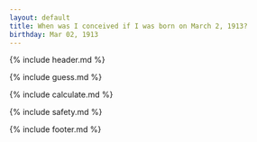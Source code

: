 ```yaml
---
layout: default
title: When was I conceived if I was born on March 2, 1913?
birthday: Mar 02, 1913
---
```


{% include header.md %}

{% include guess.md %}

{% include calculate.md %}

{% include safety.md %}

{% include footer.md %}



